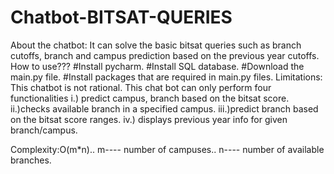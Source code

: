 # Chatbot-BITSAT-QUERIES
About the chatbot:
It can solve the basic bitsat queries such as branch cutoffs, branch and campus prediction based on the previous year cutoffs.
How to use???
#Install pycharm.
#Install SQL database.
#Download the main.py file.
#Install packages that are required in main.py files.
Limitations:
This chatbot is not rational.
This chat bot can only perform four functionalities
i.) predict campus, branch based on the bitsat score.
ii.)checks available branch in a specified campus.
iii.)predict branch based on the bitsat score ranges.
iv.) displays previous year info for given branch/campus.

Complexity:O(m*n)..
       m---- number of campuses..
       n---- number of available branches.
